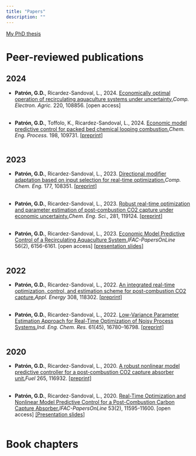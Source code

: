 ```yaml
---
title: "Papers"
description: ""
---
```


[My PhD thesis](https://uwspace.uwaterloo.ca/items/0138b51b-8307-4c51-9d8c-9943f1542a8a)

# Peer-reviewed publications

## 2024

* **Patrón, G.D.**, Ricardez-Sandoval, L., 2024. [Economically optimal operation of recirculating aquaculture systems under uncertainty.](https://doi.org/10.1016/j.compag.2024.108856)*Comp. Electron. Agric.* 220, 108856. [open access]
<br><br>

* **Patrón, G.D.**, Toffolo, K., Ricardez-Sandoval, L., 2024. [Economic model predictive control for packed bed chemical looping combustion.](https://doi.org/10.1016/j.cep.2024.109731)*Chem. Eng. Process.* 198, 109731. [[preprint]](paper1.pdf)
<br><br>

## 2023

* **Patrón, G.D.**, Ricardez-Sandoval, L., 2023. [Directional modifier adaptation based on input selection for real-time optimization.](https://doi.org/10.1016/j.compchemeng.2023.108351)*Comp. Chem. Eng.* 177, 108351. [[preprint]](paper1.pdf)
<br><br>

* **Patrón, G.D.**, Ricardez-Sandoval, L., 2023. [Robust real-time optimization and parameter estimation of post-combustion CO2 capture under economic uncertainty.](https://doi.org/10.1016/j.ces.2023.119124)*Chem. Eng. Sci.*, 281, 119124. [[preprint]](paper1.pdf)
<br><br>

* **Patrón, G.D.**, Ricardez-Sandoval, L., 2023. [Economic Model Predictive Control of a Recirculating Aquaculture System.](https://doi.org/10.1016/j.ifacol.2023.10.723)*IFAC-PapersOnLine* 56(2), 6156-6161. [open access] [[presentation slides]](presentation1.pdf)
<br><br>

## 2022

* **Patrón, G.D.**, Ricardez-Sandoval, L., 2022. [An integrated real-time optimization, control, and estimation scheme for post-combustion CO2 capture.](https://doi.org/10.1016/j.apenergy.2021.118302)*Appl. Energy* 308, 118302. [[preprint]](preprint_appen.pdf)
<br><br>

* **Patrón, G.D.**, Ricardez-Sandoval, L., 2022. [Low-Variance Parameter Estimation Approach for Real-Time Optimization of Noisy Process Systems.](https://doi.org/10.1021/acs.iecr.2c02897)*Ind. Eng. Chem. Res.* 61(45), 16780–16798. [[preprint]](paper1.pdf)
<br><br>

## 2020

* **Patrón, G.D.**, Ricardez-Sandoval, L., 2020. [A robust nonlinear model predictive controller for a post-combustion CO2 capture absorber unit.](https://doi.org/10.1016/j.fuel.2019.116932)*Fuel* 265, 116932. [[preprint]](preprint_fuel.pdf)
<br><br>

* **Patrón, G.D.**, Ricardez-Sandoval, L., 2020. [Real-Time Optimization and Nonlinear Model Predictive Control for a Post-Combustion Carbon Capture Absorber.](https://doi.org/10.1016/j.ifacol.2020.12.639)*IFAC-PapersOnLine* 53(2), 11595-11600. [open access] [[Presentation slides]](presentation1.pdf)
<br><br>

# Book chapters


